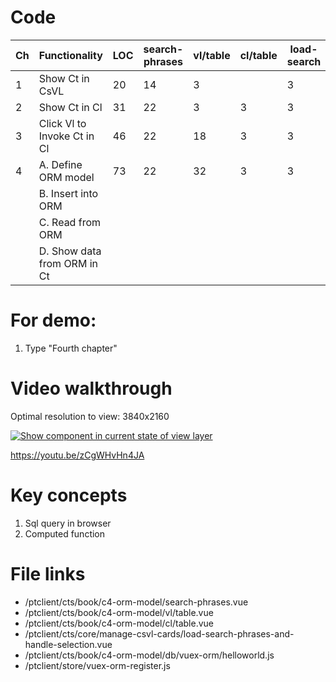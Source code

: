 # Code

| Ch  | Functionality               | LOC | search-phrases | vl/table | cl/table | load-search | orm/helloworld | database/index |
| --- | --------------------------- | --- | -------------- | -------- | -------- | ----------- | -------------- | -------------- |
| 1   | Show Ct in CsVL             | 20  | 14             | 3        |          | 3           |                |
| 2   | Show Ct in Cl               | 31  | 22             | 3        | 3        | 3           |                |
| 3   | Click Vl to Invoke Ct in Cl | 46  | 22             | 18       | 3        | 3           |                |
| 4   | A. Define ORM model         | 73  | 22             | 32       | 3        | 3           | 11             | 2              |
|     | B. Insert into ORM          |     |                |          |          |             |                |
|     | C. Read from ORM            |     |                |          |          |             |                |
|     | D. Show data from ORM in Ct |     |                |          |          |             |                |

# For demo:

1. Type "Fourth chapter"

# Video walkthrough

Optimal resolution to view: 3840x2160

[![Show component in current state of view layer](https://img.youtube.com/vi/zCgWHvHn4JA/0.jpg)](https://www.youtube.com/watch?v=zCgWHvHn4JA 'Show component in current state of view layer')

https://youtu.be/zCgWHvHn4JA

# Key concepts

1. Sql query in browser
2. Computed function

# File links

- /ptclient/cts/book/c4-orm-model/search-phrases.vue
- /ptclient/cts/book/c4-orm-model/vl/table.vue
- /ptclient/cts/book/c4-orm-model/cl/table.vue
- /ptclient/cts/core/manage-csvl-cards/load-search-phrases-and-handle-selection.vue
- /ptclient/cts/book/c4-orm-model/db/vuex-orm/helloworld.js
- /ptclient/store/vuex-orm-register.js
